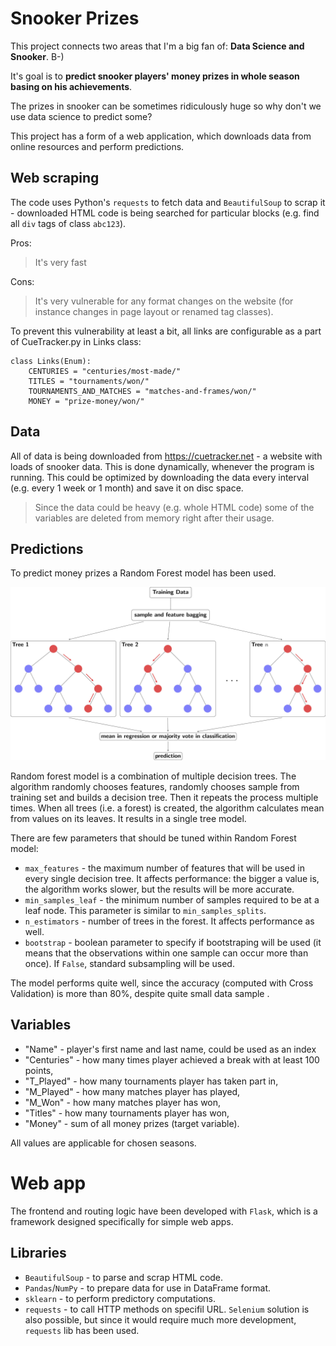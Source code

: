 # Snooker Prizes
This project connects two areas that I'm a big fan of: **Data Science and Snooker**. B-)

It's goal is to **predict snooker players' money prizes in whole season basing on his achievements**.

The prizes in snooker can be sometimes ridiculously huge so why don't we use data science to predict some?

This project has a form of a web application, which downloads data from online resources and perform predictions. 

## Web scraping
The code uses Python's ```requests``` to fetch data and ```BeautifulSoup``` to scrap it - downloaded HTML code is being searched for particular blocks (e.g. find all ```div``` tags of class ```abc123```). 

Pros:
> It's very fast

Cons:
> It's very vulnerable for any format changes on the website (for instance changes in page layout or renamed tag classes).

To prevent this vulnerability at least a bit, all links are configurable as a part of CueTracker.py in Links class:

```
class Links(Enum):
    CENTURIES = "centuries/most-made/"
    TITLES = "tournaments/won/"
    TOURNAMENTS_AND_MATCHES = "matches-and-frames/won/"
    MONEY = "prize-money/won/"
```

## Data
All of data is being downloaded from https://cuetracker.net - a website with loads of snooker data. This is done dynamically, whenever the program is running. This could be optimized by downloading the data every interval (e.g. every 1 week or 1 month) and save it on disc space.

> Since the data could be heavy (e.g. whole HTML code) some of the variables are deleted from memory right after their usage.

## Predictions
To predict money prizes a Random Forest model has been used. 

![](random_forest.jpg)

Random forest model is a combination of multiple decision trees. The algorithm randomly chooses features, randomly chooses sample from training set and builds a decision tree. Then it repeats the process multiple times. When all trees (i.e. a forest) is created, the algorithm calculates mean from values on its leaves. It results in a single tree model.

There are few parameters that should be tuned within Random Forest model:
* ```max_features``` - the maximum number of features that will be used in every single decision tree. It affects performance: the bigger a value is, the algorithm works slower, but the results will be more accurate.
* ```min_samples_leaf``` - the minimum number of samples required to be at a leaf node. This parameter is similar to ```min_samples_splits```.
* ```n_estimators``` - number of trees in the forest. It affects performance as well.
* ```bootstrap``` - boolean parameter to specify if bootstraping will be used (it means that the observations within one sample can occur more than once). If ```False```, standard subsampling will be used.

The model performs quite well, since the accuracy (computed with Cross Validation) is more than 80%, despite quite small data sample . 

## Variables
 * "Name" - player's first name and last name, could be used as an index
 * "Centuries" - how many times player achieved a break with at least 100 points,
 * "T_Played" - how many tournaments player has taken part in,
 * "M_Played" - how many matches player has played,
 * "M_Won" - how many matches player has won,
 * "Titles" - how many tournaments player has won,
 * "Money" - sum of all money prizes (target variable).
 
All values are applicable for chosen seasons. 

# Web app
The frontend and routing logic have been developed with ```Flask```, which is a framework designed specifically for simple web apps.

## Libraries
 * ```BeautifulSoup``` - to parse and scrap HTML code.
 * ```Pandas```/```NumPy``` - to prepare data for use in DataFrame format.
 * ```sklearn``` - to perform predictory computations.
 * ```requests``` - to call HTTP methods on specifil URL. ```Selenium``` solution is also possible, but since it would require much more development, ```requests``` lib has been used.
